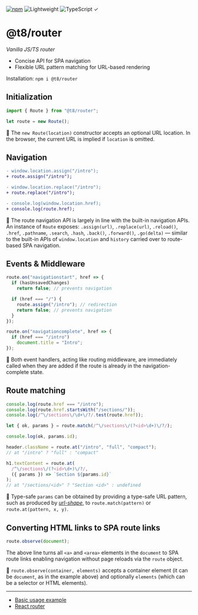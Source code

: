 [![npm](https://flat.badgen.net/npm/v/@t8/router?labelColor=345&color=46e)](https://www.npmjs.com/package/@t8/router) ![Lightweight](https://flat.badgen.net/bundlephobia/minzip/@t8/router/?label=minzip&labelColor=345&color=46e&r=0) ![TypeScript ✓](https://flat.badgen.net/badge/TypeScript/✓?labelColor=345&color=345)

# @t8/router

*Vanilla JS/TS router*

<!-- docsgen-hide-start -->
- Concise API for SPA navigation
- Flexible URL pattern matching for URL-based rendering
<!-- docsgen-hide-end -->

<!-- docsgen-show-start --
🔹 Concise API for SPA navigation

```js
let route = new Route();

route.observe(document); // enable SPA links
```

```diff
- window.location.assign("/about");
+ route.assign("/about");
```

🔹 Flexible URL pattern matching for URL-based rendering

```js
header.className = route.href === "/" ? "full" : "compact";
```

```js
header.className = route.at("/", "full", "compact");
// at "/" ? "full" : "compact"
```

```js
h1.textContent = route.at(
  /^\/sections\/(?<id>\d+)\/?/,
  ({ params }) => `Section ${params.id}`
);
// at "/sections/<id>" ? "Section <id>" : undefined
```

🔹 Navigation middleware

```js
route.on("navigationstart", callback);
// e.g. to redirect or prevent navigation
```

```js
route.on("navigationcomplete", callback);
// e.g. to set the document's title
```
-- docsgen-show-end -->

Installation: `npm i @t8/router`

## Initialization

```js
import { Route } from "@t8/router";

let route = new Route();
```

🔹 The `new Route(location)` constructor accepts an optional URL location. In the browser, the current URL is implied if `location` is omitted.

## Navigation

```diff
- window.location.assign("/intro");
+ route.assign("/intro");

- window.location.replace("/intro");
+ route.replace("/intro");

- console.log(window.location.href);
+ console.log(route.href);
```

🔹 The route navigation API is largely in line with the built-in navigation APIs. An instance of `Route` exposes: `.assign(url)`, `.replace(url)`, `.reload()`, `.href`, `.pathname`, `.search`, `.hash`, `.back()`, `.forward()`, `.go(delta)` — similar to the built-in APIs of `window.location` and `history` carried over to route-based SPA navigation.

## Events & Middleware

```js
route.on("navigationstart", href => {
  if (hasUnsavedChanges)
    return false; // prevents navigation

  if (href === "/") {
    route.assign("/intro"); // redirection
    return false; // prevents navigation
  }
});
```

```js
route.on("navigationcomplete", href => {
  if (href === "/intro")
    document.title = "Intro";
});
```

🔹 Both event handlers, acting like routing middleware, are immediately called when they are added if the route is already in the navigation-complete state.

## Route matching

```js
console.log(route.href === "/intro");
console.log(route.href.startsWith("/sections/"));
console.log(/^\/sections\/\d+\/?/.test(route.href));
```

```js
let { ok, params } = route.match(/^\/sections\/(?<id>\d+)\/?/);

console.log(ok, params.id);
```

```js
header.className = route.at("/intro", "full", "compact");
// at "/intro" ? "full" : "compact"

h1.textContent = route.at(
  /^\/sections\/(?<id>\d+)\/?/,
  ({ params }) => `Section ${params.id}`
);
// at "/sections/<id>" ? "Section <id>" : undefined
```

🔹 Type-safe `params` can be obtained by providing a type-safe URL pattern, such as produced by [*url-shape*](https://github.com/t8js/url-shape#readme), to `route.match(pattern)` or `route.at(pattern, x, y)`.

## Converting HTML links to SPA route links

```js
route.observe(document);
```

The above line turns all `<a>` and `<area>` elements in the `document` to SPA route links enabling navigation without page reloads via the `route` object.

🔹 `route.observe(container, elements)` accepts a container element (it can be `document`, as in the example above) and optionally `elements` (which can be a selector or HTML elements).

---

- [Basic usage example](https://codesandbox.io/p/sandbox/n7y5rx?file=%2Fsrc%2Findex.ts)
- [React router](https://github.com/t8js/react-router)
